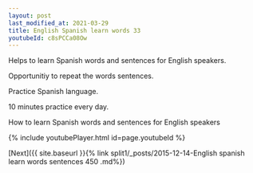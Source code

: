 ```yaml
---
layout: post
last_modified_at: 2021-03-29
title: English Spanish learn words 33 
youtubeId: c8sPCCa08Ow
---
```

 
 
Helps to learn Spanish words and sentences for English speakers.

Opportunitiy to repeat the words sentences. 

Practice Spanish language. 
 
10 minutes practice every day. 
 
How to learn Spanish words and sentences for English speakers 
 
{% include youtubePlayer.html id=page.youtubeId %}
 
 
[Next]({{ site.baseurl }}{% link  split1/_posts/2015-12-14-English spanish learn words sentences 450 .md%})
 
